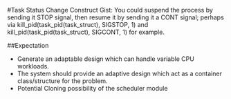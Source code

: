#Task Status Change Construct Gist:
You could suspend the process by sending it STOP signal, then resume it by sending it a CONT signal; 
perhaps via kill_pid(task_pid(task_struct), SIGSTOP, 1) and kill_pid(task_pid(task_struct), SIGCONT, 1) for example.

##Expectation

- Generate an adaptable design which can handle variable CPU workloads. 
- The system should provide an adaptive design which act as a container class/structure for the problem.
- Potential Cloning possibility of the scheduler module
